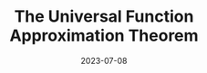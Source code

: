---
layout: post
title: The Universal Function Approximation Theorem
icon: neural_network.png
date: 2023-07-08
# description: How do neural networks actually work? Really really really really long desciption
ready: true
---